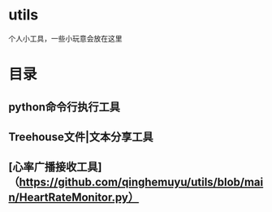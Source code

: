 # utils
  个人小工具，一些小玩意会放在这里

# 目录
 ## python命令行执行工具
 ## Treehouse文件|文本分享工具
 ## [心率广播接收工具]（https://github.com/qinghemuyu/utils/blob/main/HeartRateMonitor.py）
